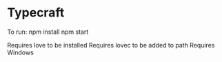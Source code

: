 # Typecraft

To run:
npm install
npm start

Requires love to be installed
Requires lovec to be added to path
Requires Windows